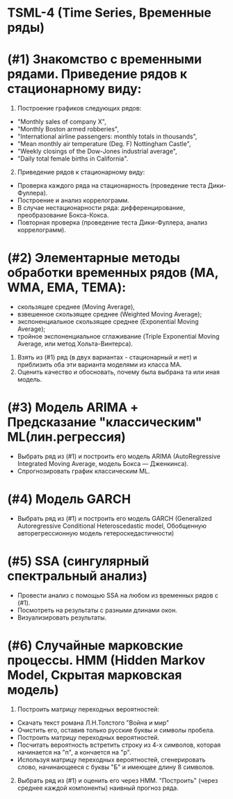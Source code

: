 # TSML-4 (Time Series, Временные ряды)

# (#1) Знакомство с временными рядами. Приведение рядов к стационарному виду:
1. Построение графиков следующих рядов:
 - "Monthly sales of company X",
 - "Monthly Boston armed robberies",
 - "International airline passengers: monthly totals in thousands",
 - "Mean monthly air temperature (Deg. F) Nottingham Castle",
 - "Weekly closings of the Dow-Jones industrial average",
 - "Daily total female births in California".
2.  Приведение рядов к стационарному виду:
- Проверка каждого ряда на стационарность (проведение теста Дики-Фуллера). 
- Построение и анализ коррелограмм. 
- В случае нестационарности ряда: дифференцирование, преобразование Бокса-Кокса.
- Повторная проверка (проведение теста Дики-Фуллера, анализ коррелограмм).

# (#2) Элементарные методы обработки временных рядов (MA, WMA, EMA, TEMA):
- скользящее среднее (Moving Average), 
- взвешенное скользящее среднее (Weighted Moving Average);
- экспоненциальное скользящее среднее (Exponential Moving Average);
- тройное экспоненциальное сглаживание (Triple Exponential Moving Average, или метод Хольта-Винтерса).
1. Взять из (#1) ряд (в двух вариантах - стационарный и нет) и приблизить оба эти варианта моделями из класса MA. 
2. Оценить качество и обосновать, почему была выбрана та или иная модель.

# (#3) Модель ARIMA + Предсказание "классическим" ML(лин.регрессия)
- Выбрать ряд из (#1) и построить его модель ARIMA (AutoRegressive Integrated Moving Average, модель Бокса — Дженкинса). 
- Спрогнозировать график классическим ML.

# (#4) Модель GARCH
- Выбрать ряд из (#1) и построить его модель GARCH 
(Generalized Autoregressive Conditional Heteroscedastic model, Обобщенную авторегрессионную модель гетероскедастичности)

# (#5) SSA (сингулярный спектральный анализ)
- Провести анализ с помощью SSA на любом из временных рядов с (#1). 
- Посмотреть на результаты с разными длинами окон. 
- Визуализировать результаты.

# (#6) Случайные марковские процессы. HMM (Hidden Markov Model, Скрытая марковская модель)
1. Построить матрицу переходных вероятностей:
- Скачать текст романа Л.Н.Толстого "Война и мир" 
- Очистить его, оставив только русские буквы и символы пробела. 
- Построить матрицу переходных вероятностей. 
- Посчитать вероятность встретить строку из 4-х символов, которая начинается на "п", а кончается на "р". 
- Используя матрицу переходных вероятностей, сгенерировать слово, начинающееся с буквы "Б" и имеющее длину 8 символов.

2. Выбрать ряд из (#1) и оценить его через HMM. "Построить" (через среднее каждой компоненты) наивный прогноз ряда.
